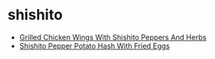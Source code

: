 # shishito

 * [Grilled Chicken Wings With Shishito Peppers And Herbs](index/g/grilled-chicken-wings-with-shishito-peppers-and-herbs.json)
 * [Shishito Pepper Potato Hash With Fried Eggs](index/s/shishito-pepper-potato-hash-with-fried-eggs-51252300.json)
